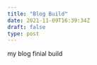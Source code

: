 ```yaml
---
title: "Blog Build"
date: 2021-11-09T16:39:34Z
draft: false
type: post
---
```


my blog finial build
